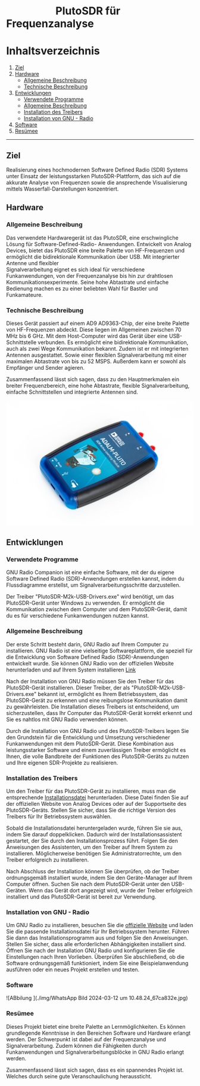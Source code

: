 # **&nbsp;&nbsp;&nbsp;&nbsp;&nbsp;&nbsp;&nbsp;&nbsp;&nbsp;&nbsp;&nbsp;&nbsp;&nbsp;&nbsp;&nbsp;&nbsp;&nbsp;&nbsp;&nbsp;&nbsp;PlutoSDR für Frequenzanalyse &nbsp;&nbsp;&nbsp;&nbsp;&nbsp;&nbsp;&nbsp;&nbsp;&nbsp;&nbsp;&nbsp;&nbsp;&nbsp;&nbsp;&nbsp;&nbsp;&nbsp;&nbsp;&nbsp;&nbsp;**

# Inhaltsverzeichnis

1. [Ziel](#ziel)
2. [Hardware](#hardware)
   - [Allgemeine Beschreibung](#allgemeine-beschreibung)
   - [Technische Beschreibung](#technische-beschreibung)
3. [Entwicklungen](#entwicklungen)
   - [Verwendete Programme](#verwendete-programme)
   - [Allgemeine Beschreibung](#allgemeine-beschreibung-1)
   - [Installation des Treibers](#installation-des-treibers)
   - [Installation von GNU - Radio](#installation-von-gnu---radio)
4. [Software](#software)
5. [Resümee](#resümee)

---

## Ziel
Realisierung eines hochmodernen Software Defined Radio (SDR) Systems unter Einsatz der leistungsstarken PlutoSDR-Plattform, das sich auf die akkurate Analyse von Frequenzen sowie die ansprechende Visualisierung mittels Wasserfall-Darstellungen konzentriert.

## Hardware
   ### Allgemeine Beschreibung
   Das verwendete Hardwaregerät ist das PlutoSDR, eine erschwingliche Lösung für Software-Defined-Radio- 
   Anwendungen. Entwickelt von Analog Devices, bietet das PlutoSDR eine breite Palette von HF-Frequenzen und 
   ermöglicht die bidirektionale Kommunikation über USB. Mit integrierter Antenne und flexibler       
   Signalverarbeitung eignet es sich ideal für verschiedene Funkanwendungen, von der Frequenzanalyse bis hin 
   zur drahtlosen Kommunikationsexperimente. Seine hohe Abtastrate und einfache Bedienung machen es zu einer 
   beliebten Wahl für Bastler und Funkamateure.
   
   ### Technische Beschreibung
   Dieses Gerät passiert auf einem AD9 AD9363-Chip, der eine breite Palette von HF-Frequenzen abdeckt. Diese 
   liegen im Allgemeinen zwischen 70 MHz bis 6 GHz. Mit dem Host-Computer wird das Gerät über eine USB-      
   Schnittstelle verbunden.  Es ermöglicht eine bidirektionale Kommunikation, auch als zwei Wege Kommunikation 
   bekannt. 
   Zudem ist er mit integrierten Antennen ausgestattet. Sowie einer flexiblen Signalverarbeitung mit einer 
   maximalen Abtastrate von bis zu 52 MSPS.  Außerdem kann er sowohl als Empfänger und Sender agieren. 

   Zusammenfassend lässt sich sagen, dass zu den Hauptmerkmalen ein breiter Frequenzbereich, eine hohe 
   Abtastrate, flexible Signalverarbeitung, einfache Schnittstellen und integrierte Antennen sind. 

   ![ABbilung ](./img/adi-pluto-1.jpg)
   
## Entwicklungen
   ### Verwendete Programme
   GNU Radio Companion ist eine einfache Software, mit der du eigene Software Defined Radio (SDR)-Anwendungen erstellen kannst, indem du 
   Flussdiagramme erstellst, um Signalverarbeitungsschritte darzustellen.

   Der Treiber "PlutoSDR-M2k-USB-Drivers.exe" wird benötigt, um das PlutoSDR-Gerät unter Windows zu verwenden. Er ermöglicht die 
   Kommunikation zwischen dem Computer und dem PlutoSDR-Gerät, damit du es für verschiedene Funkanwendungen nutzen kannst.

   ### Allgemeine Beschreibung
   Der erste Schritt besteht darin, GNU Radio auf Ihrem Computer zu installieren. GNU Radio ist eine vielseitige Softwareplattform, die    speziell für die Entwicklung von Software Defined Radio (SDR)-Anwendungen entwickelt wurde. Sie können GNU Radio von der offiziellen     Website herunterladen und auf Ihrem System installieren [Link](https://wiki.gnuradio.org/index.php/InstallingGR)

Nach der Installation von GNU Radio müssen Sie den Treiber für das PlutoSDR-Gerät installieren. Dieser Treiber, der als "PlutoSDR-M2k-USB-Drivers.exe" bekannt ist, ermöglicht es Ihrem Betriebssystem, das PlutoSDR-Gerät zu erkennen und eine reibungslose Kommunikation damit zu gewährleisten. Die Installation dieses Treibers ist entscheidend, um sicherzustellen, dass Ihr Computer das PlutoSDR-Gerät korrekt erkennt und Sie es nahtlos mit GNU Radio verwenden können.

Durch die Installation von GNU Radio und des PlutoSDR-Treibers legen Sie den Grundstein für die Entwicklung und Umsetzung verschiedener Funkanwendungen mit dem PlutoSDR-Gerät. Diese Kombination aus leistungsstarker Software und einem zuverlässigen Treiber ermöglicht es Ihnen, die volle Bandbreite der Funktionen des PlutoSDR-Geräts zu nutzen und Ihre eigenen SDR-Projekte zu realisieren.
   ### Installation des Treibers
Um den Treiber für das PlutoSDR-Gerät zu installieren, muss man die entsprechende [Installationsdatei](https://wiki.gnuradio.org/index.php/InstallingGR) herunterladen. Diese Datei finden Sie auf der offiziellen Website von Analog Devices oder auf der Supportseite des PlutoSDR-Geräts. Stellen Sie sicher, dass Sie die richtige Version des Treibers für Ihr Betriebssystem auswählen.

Sobald die Installationsdatei heruntergeladen wurde, führen Sie sie aus, indem Sie darauf doppelklicken. Dadurch wird der Installationsassistent gestartet, der Sie durch den Installationsprozess führt. Folgen Sie den Anweisungen des Assistenten, um den Treiber auf Ihrem System zu installieren. Möglicherweise benötigen Sie Administratorrechte, um den Treiber erfolgreich zu installieren.

Nach Abschluss der Installation können Sie überprüfen, ob der Treiber ordnungsgemäß installiert wurde, indem Sie den Geräte-Manager auf Ihrem Computer öffnen. Suchen Sie nach dem PlutoSDR-Gerät unter den USB-Geräten. Wenn das Gerät dort angezeigt wird, wurde der Treiber erfolgreich installiert und das PlutoSDR-Gerät ist bereit zur Verwendung.

   ### Installation von GNU - Radio
Um GNU Radio zu installieren, besuchen Sie die [offizielle Website](https://wiki.gnuradio.org/index.php/InstallingGR) und laden Sie die passende Installationsdatei für Ihr Betriebssystem herunter. Führen Sie dann das Installationsprogramm aus und folgen Sie den Anweisungen. Stellen Sie sicher, dass alle erforderlichen Abhängigkeiten installiert sind. Öffnen Sie nach der Installation GNU Radio und konfigurieren Sie die Einstellungen nach Ihren Vorlieben. Überprüfen Sie abschließend, ob die Software ordnungsgemäß funktioniert, indem Sie eine Beispielanwendung ausführen oder ein neues Projekt erstellen und testen.

  ### Software
   ![ABbilung ](./img/WhatsApp Bild 2024-03-12 um 10.48.24_67ca832e.jpg)


  ### Resümee
Dieses Projekt bietet eine breite Palette an Lernmöglichkeiten. Es können grundlegende Kenntnisse in den Bereichen Software und Hardware erlangt werden.
Der Schwerpunkt ist dabei auf der Frequenzanalyse und Signalverarbeitung. 
Zudem können die Fähigkeiten durch Funkanwendungen und Signalverarbeitungsblöcke in GNU Radio erlangt werden. 

Zusammenfassend lässt sich sagen, dass es ein spannendes Projekt ist. Welches durch seine gute Veranschaulichung heraussticht.  
